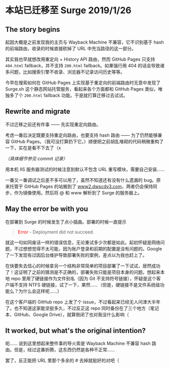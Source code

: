 <h1>
    本站已迁移至 Surge
    <date>2019/1/26</date>
</h1>

## The story begins

起因大概是之前发现我的主页与 Wayback Machine 不兼容，它不识别基于 hash 的前端路由，收录的时候直接砍掉了 URL 中充当路径的这一部分。

其实我也早就想改用重定向 + History API 路由，然而 GitHub Pages 只支持 `404.html` fallback，并不支持 `200.html` fallback。如果强行用 404 的话会导致诸多问题，比如搜索引擎不收录、浏览器不记录访问历史等等。

今早在搜索如何在 GitHub Pages 上实现基于重定向的前端路由时无意中发现了 Surge.sh 这个静态网站托管服务，看起来各个方面都和 GitHub Pages 类似，唯独多了个 `200.html` fallback 功能。于是就打算迁移过去试试。

## Rewrite and migrate

不过迁移之前还有件事 —— 先实现重定向路由。

考虑一番后决定既要支持重定向路由，也要支持 hash 路由 —— 为了仍然能够兼容 GitHub Pages。（我可没打算扔下它。）顺便把之前胡乱堆砌的代码稍微重构了一下，实在是看不下去了（x

*（具体细节参见 commit 记录）*

用本机 IIS 服务器测试的时候注意到默认不包含 URL 重写模块，需要自己安装……

一番又一番调试之后差不多可以用了，虽然不知道还有没有什么遗漏的 bug。原来托管于 GitHub Pages 的站搬到了 [www2.dwscdv3.com](https://www2.dwscdv3.com/)，两者仍会保持同步，作为镜像使用。然后将 @ 和 www 解析到了 Surge 的服务器上。

## May the error be with you

在部署到 Surge 的时候发生了点小插曲。部署的时候一直提示

> <span style="color: red;">Error</span> - Deployment did not succeed.

就这一句如同废话一样的错误信息，无论重试多少次都是如此。起初怀疑是网络问题，不过想想觉得不太可能，因为账户登录和前期的配置是没有问题的。Google 了一下发现有过因后台维护导致部署失败的案例，差点以为我也赶上了。

在快要失去信心的时候拿另一个结构非常简单的项目部署了一下试试，居然成功了！这证明了之前的猜测是不正确的，部署失败只能是项目本身的问题。想起来本地 repo 里用了硬链接作为文件别名（因为 Git 不支持符号链接），怀疑是这个客户端不支持 NTFS 硬链接，试了一下，果然……（但是，硬链接不是文件系统级功能么？为什么会这样呢……）

在这个客户端的 GitHub repo 上发了个 issue，不过看起来已经无人问津大半年了。也不知道这家能坚挺多久，不过反正这 repo 同时备份在了三个地方（笔记本、GitHub、Google Drive），就算倒闭了也对我没什么影响（

## It worked, but what's the original intention?

呃…… 说到这里想起来整件事的导火索是 Wayback Machine 不兼容 hash 路由。但是，经过这番折腾，这东西仍然是各种不正常……

罢了，反正能把 URL 里那个多余的 # 去掉就挺好的对吧（